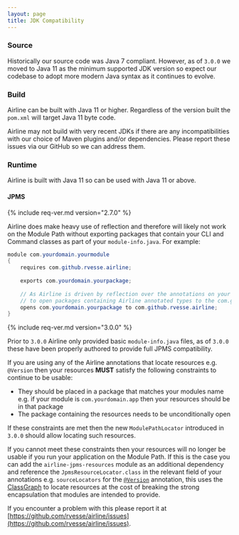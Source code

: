 ```yaml
---
layout: page
title: JDK Compatibility
---
```


### Source

Historically our source code was Java 7 compliant.  However, as of `3.0.0` we moved to Java 11 as the minimum supported
JDK version so expect our codebase to adopt more modern Java syntax as it continues to evolve.

### Build

Airline can be built with Java 11 or higher.  Regardless of the version built the `pom.xml` will target Java 11 byte
code. 

Airline may not build with very recent JDKs if there are any incompatibilities with our choice of Maven plugins and/or
dependencies.  Please report these issues via our GitHub so we can address them.

### Runtime

Airline is built with Java 11 so can be used with Java 11 or above.

#### JPMS

{% include req-ver.md version="2.7.0" %}

Airline does make heavy use of reflection and therefore will likely not work on the Module Path without exporting 
packages that contain your CLI and Command classes as part of your `module-info.java`.  For example:

```java
module com.yourdomain.yourmodule
{
    requires com.github.rvesse.airline;
    
    exports com.yourdomain.yourpackage;
    
    // As Airline is driven by reflection over the annotations on your classes you need 
    // to open packages containing Airline annotated types to the com.github.rvesse.airline module
    opens com.yourdomain.yourpackage to com.github.rvesse.airline;
}
```

{% include req-ver.md version="3.0.0" %}

Prior to `3.0.0` Airline only provided basic `module-info.java` files, as of `3.0.0` these have been properly 
authored to provide full JPMS compatibility.

If you are using any of the Airline annotations that locate resources e.g. `@Version` then your resources **MUST**
satisfy the following constraints to continue to be usable:

- They should be placed in a package that matches your modules name e.g. if your module is `com.yourdomain.app` then
  your resources should be in that package
- The package containing the resources  needs to be unconditionally open

If these constraints are met then the new `ModulePathLocator` introduced in `3.0.0` should allow locating such
resources.

If you cannot meet these constraints then your resources will no longer be usable if you run your application on the
 Module Path. If this is the case you can add the `airline-jpms-resources` module as an additional dependency and
reference the `JpmsResourceLocator.class` in the relevant field of your annotations e.g. `sourceLocators` for the
[`@Version`](../annotations/version.html#resource-locators) annotation, this uses the
[ClassGraph](https://github.com/classgraph/classgraph) to locate resources at the cost of breaking the strong
encapsulation that modules are intended to provide.

If you encounter a problem with this please report it at
[https://github.com/rvesse/airline/issues](https://github.com/rvesse/airline/issues).
